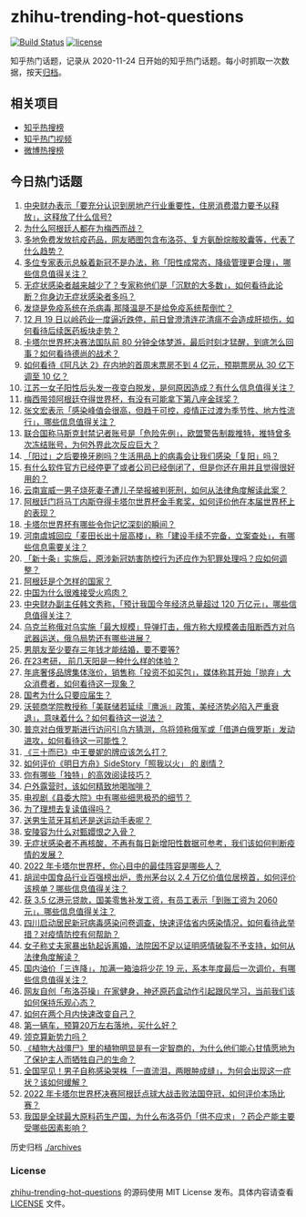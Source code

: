 # zhihu-trending-hot-questions

[![Build Status](https://github.com/justjavac/zhihu-trending-hot-questions/workflows/ci/badge.svg?branch=master)](https://github.com/justjavac/zhihu-trending-hot-questions/actions)
[![license](https://img.shields.io/github/license/justjavac/zhihu-trending-hot-questions)](https://github.com/justjavac/zhihu-trending-hot-questions/blob/master/LICENSE)

知乎热门话题，记录从 2020-11-24
日开始的知乎热门话题。每小时抓取一次数据，按天[归档](./archives)。

## 相关项目

- [知乎热搜榜](https://github.com/justjavac/zhihu-trending-top-search)
- [知乎热门视频](https://github.com/justjavac/zhihu-trending-hot-video)
- [微博热搜榜](https://github.com/justjavac/weibo-trending-hot-search)

## 今日热门话题

<!-- BEGIN -->
<!-- 最后更新时间 Tue Dec 20 2022 02:14:22 GMT+0800 (China Standard Time) -->

1. [中央财办表示「要充分认识到房地产行业重要性，住房消费潜力要予以释放」，这释放了什么信号?](https://www.zhihu.com/question/573073236)
1. [为什么阿根廷人都在为梅西而战？](https://www.zhihu.com/question/573022595)
1. [多地免费发放抗疫药品，网友晒图包含布洛芬、复方氨酚烷胺胶囊等，代表了什么趋势？](https://www.zhihu.com/question/572951937)
1. [多位专家表示总躲着新冠不是办法，称「阳性成常态，降级管理更合理」，哪些信息值得关注？](https://www.zhihu.com/question/573060602)
1. [无症状感染者越来越少了？专家称他们是「沉默的大多数」，如何看待此论断？你身边无症状感染者多吗？](https://www.zhihu.com/question/572958813)
1. [发烧是免疫系统在杀病毒,那降温是不是给免疫系统帮倒忙？](https://www.zhihu.com/question/572749517)
1. [12 月 19 日以岭药业一度逼近跌停，前日曾澄清连花清瘟不会造成肝损伤，如何看待后续医药板块走势？](https://www.zhihu.com/question/573051629)
1. [卡塔尔世界杯决赛法国队前 80 分钟全体梦游，最后时刻才猛醒，到底怎么回事？如何看待德尚的战术？](https://www.zhihu.com/question/573042922)
1. [如何看待《阿凡达 2》在内地的首周末票房不到 4 亿元，预期票房从 30 亿下调至 10 亿？](https://www.zhihu.com/question/573107213)
1. [江苏一女子阳性后头发一夜变白脱发，是何原因造成？有什么信息值得关注？](https://www.zhihu.com/question/573110760)
1. [梅西带领阿根廷夺得世界杯，有没有可能拿下第八座金球奖？](https://www.zhihu.com/question/573059976)
1. [张文宏表示「感染峰值会很高，但趋于可控，疫情正过渡为季节性、地方性流行」，哪些信息值得关注？](https://www.zhihu.com/question/573050085)
1. [联合国称马斯克封禁记者账号是「危险先例」，欧盟警告制裁推特，推特曾多次冻结账号，为何外界此次反应巨大？](https://www.zhihu.com/question/572859221)
1. [「阳过」之后要换牙刷吗？生活用品上的病毒会让我们感染「复阳」吗？](https://www.zhihu.com/question/573032487)
1. [有什么软件官方已经停更了或者公司已经倒闭了，但是你还在用并且觉得很好用的？](https://www.zhihu.com/question/571445355)
1. [云南宣威一男子烧死妻子遭儿子举报被判死刑，如何从法律角度解读此案？](https://www.zhihu.com/question/572721954)
1. [阿根廷门将马丁内斯夺得卡塔尔世界杯金手套奖，如何评价他在本届世界杯上的表现？](https://www.zhihu.com/question/573023318)
1. [卡塔尔世界杯有哪些令你记忆深刻的瞬间？](https://www.zhihu.com/question/573023752)
1. [河南虞城回应「麦田长出十层高楼」，称「建设手续不完备，立案查处」，有哪些信息需要关注？](https://www.zhihu.com/question/573050099)
1. [「新十条」实施后，原涉新冠妨害防控行为还应作为犯罪处理吗？应如何调整？](https://www.zhihu.com/question/573008001)
1. [阿根廷是个怎样的国家？](https://www.zhihu.com/question/64495769)
1. [中国为什么很难接受火鸡肉？](https://www.zhihu.com/question/20638014)
1. [中央财办副主任韩文秀称，「预计我国今年经济总量超过 120 万亿元」，哪些信息值得关注？](https://www.zhihu.com/question/572875089)
1. [乌克兰称俄对乌实施「最大规模」导弹打击，俄方称大规模袭击阻断西方对乌武器运送，俄乌局势还有哪些进展？](https://www.zhihu.com/question/572849852)
1. [男朋友至少要存三年钱才能结婚，要不要等?](https://www.zhihu.com/question/570611872)
1. [在23考研， 前几天阳是一种什么样的体验？](https://www.zhihu.com/question/572687354)
1. [年底奢侈品牌集体涨价，销售称「投资不如买包」，媒体称其开始「抛弃」大众消费者，如何看待这一现象？](https://www.zhihu.com/question/572962952)
1. [国考为什么只要应届生？](https://www.zhihu.com/question/559500786)
1. [沃顿商学院教授称「美联储若延续『鹰派』政策，美经济势必陷入严重衰退」，意味着什么？如何看待这一说法？](https://www.zhihu.com/question/572861436)
1. [普京对白俄罗斯进行访问引乌方猜测，乌将领称俄军或「借道白俄罗斯」发动进攻，如何看待这一可能性？](https://www.zhihu.com/question/573070628)
1. [《三十而已》中王曼妮的牌应该怎么打？](https://www.zhihu.com/question/572258140)
1. [如何评价《明日方舟》SideStory「照我以火」 的 剧情？](https://www.zhihu.com/question/572528951)
1. [你有哪些「独特」的高效阅读技巧？](https://www.zhihu.com/question/53941811)
1. [户外露营时，该如何精致地喝咖啡？](https://www.zhihu.com/question/573084889)
1. [电视剧《县委大院》中有哪些细思极恐的细节？](https://www.zhihu.com/question/571232536)
1. [为了理想去复读值得吗？](https://www.zhihu.com/question/564792847)
1. [送男生蓝牙耳机还是送运动手表呢？](https://www.zhihu.com/question/572653405)
1. [安陵容为什么对甄嬛恨之入骨？](https://www.zhihu.com/question/454074878)
1. [无症状感染者不再核酸，不再有每日新增阳性数据可参考，我们该如何判断疫情的发展？](https://www.zhihu.com/question/572992228)
1. [2022 年卡塔尔世界杯，你心目中的最佳阵容是哪些人？](https://www.zhihu.com/question/572674159)
1. [胡润中国食品行业百强榜出炉，贵州茅台以 2.4 万亿价值位居榜首，如何评价该榜单？哪些信息值得关注？](https://www.zhihu.com/question/572972651)
1. [获 3.5 亿港元贷款，国美零售补发工资，有员工表示「到账工资为 2060 元」，哪些信息值得关注？](https://www.zhihu.com/question/572949612)
1. [四川启动居民新冠病毒感染问卷调查，快速评估省内感染情况，如何看待此举措？对疫情防控有何帮助？](https://www.zhihu.com/question/572958579)
1. [女子称丈夫家暴出轨起诉离婚，法院因不足以证明感情破裂不予支持，如何从法律角度解读？](https://www.zhihu.com/question/573059082)
1. [国内油价「三连降」，加满一箱油将少花 19 元，系本年度最后一次调价，有哪些信息值得关注？](https://www.zhihu.com/question/573128677)
1. [网友自创「布洛芬操」在家健身，神还原药盒动作引起跟风学习，当前我们该如何保持乐观心态？](https://www.zhihu.com/question/572983069)
1. [如何在两个月内快速改变自己？](https://www.zhihu.com/question/451986493)
1. [第一辆车，预算20万左右落地，买什么好？](https://www.zhihu.com/question/409850061)
1. [领克算新势力吗？](https://www.zhihu.com/question/567586102)
1. [《植物大战僵尸》里的植物明显是有一定智商的，为什么他们能心甘情愿地为了保护主人而牺牲自己的生命？](https://www.zhihu.com/question/553443537)
1. [全国罕见！男子自称感染哭株「一直流泪，两眼肿成缝」，为何会出现这一症状？该如何缓解？](https://www.zhihu.com/question/572986531)
1. [2022 年卡塔尔世界杯决赛阿根廷点球大战击败法国夺冠，如何评价本场比赛？](https://www.zhihu.com/question/573009091)
1. [我国是全球最大原料药生产国，为什么布洛芬仍「供不应求」？药企产能主要受哪些因素影响？](https://www.zhihu.com/question/572997237)

<!-- END -->

历史归档 [./archives](./archives)

### License

[zhihu-trending-hot-questions](https://github.com/justjavac/zhihu-trending-hot-questions)
的源码使用 MIT License 发布。具体内容请查看 [LICENSE](./LICENSE) 文件。
